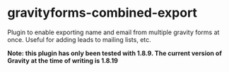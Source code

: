 gravityforms-combined-export
========================

Plugin to enable exporting name and email from multiple gravity forms at once. Useful for adding leads to mailing lists, etc.

**Note: this plugin has only been tested with 1.8.9. The current version of Gravity at the time of writing is 1.8.19**

